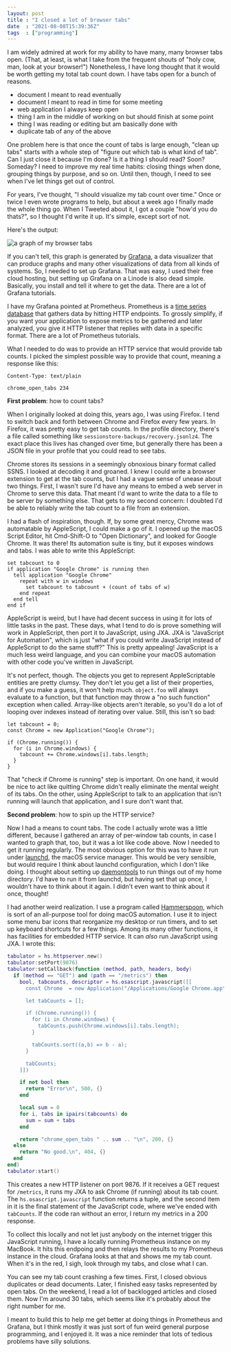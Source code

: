 ```yaml
---
layout: post
title : "I closed a lot of browser tabs"
date  : "2021-08-08T15:39:36Z"
tags  : ["programming"]
---
```

I am widely admired at work for my ability to have many, many browser tabs
open.  (That, at least, is what I take from the frequent shouts of "holy cow,
man, look at your browser!")  Nonetheless, I have long thought that it would be
worth getting my total tab count down.  I have tabs open for a bunch of
reasons.

* document I meant to read eventually
* document I meant to read in time for some meeting
* web application I always keep open
* thing I am in the middle of working on but should finish at some point
* thing I was reading or editing but am basically done with
* duplicate tab of any of the above

One problem here is that once the count of tabs is large enough, "clean up
tabs" starts with a whole step of "figure out which tab is what kind of tab".
Can I just close it because I'm done?  Is it a thing I should read?  Soon?
Someday?  I need to improve my real time habits: closing things when done,
grouping things by purpose, and so on.  Until then, though, I need to see when
I've let things get out of control.

For years, I've thought, "I should visualize my tab count over time."  Once or
twice I even wrote programs to help, but about a week ago I finally made the
whole thing go.  When I Tweeted about it, I got a couple "how'd you do thats?",
so I thought I'd write it up.  It's simple, except sort of not.

Here's the output:

![a graph of my browser tabs](/img/journal/tab-count-graph.png)

If you can't tell, this graph is generated by
[Grafana](https://en.wikipedia.org/wiki/Grafana), a data visualizer that can
produce graphs and many other visualizations of data from all kinds of systems.
So, I needed to set up Grafana.  That was easy, I used their free cloud
hosting, but setting up Grafana on a Linode is also dead simple.  Basically,
you install and tell it where to get the data.  There are a lot of Grafana
tutorials.

I have my Grafana pointed at Prometheus.  Prometheus is a [time series
database](https://en.wikipedia.org/wiki/Time_series_database) that gathers data
by hitting HTTP endpoints.  To grossly simplify, if you want your application
to expose metrics to be gathered and later analyzed, you give it HTTP listener
that replies with data in a specific format.  There are a lot of Prometheus
tutorials.

What I needed to do was to provide an HTTP service that would provide tab
counts.  I picked the simplest possible way to provide that count, meaning a
response like this:

    Content-Type: text/plain

    chrome_open_tabs 234

**First problem**: how to count tabs?

When I originally looked at doing this, years ago, I was using Firefox.  I tend
to switch back and forth between Chrome and Firefox every few years.  In
Firefox, it was pretty easy to get tab counts.  In the profile directory,
there's a file called something like `sessionstore-backups/recovery.jsonlz4`.
The exact place this lives has changed over time, but generally there has been
a JSON file in your profile that you could read to see tabs.

Chrome stores its sessions in a seemingly obnoxious binary format called SSNS.
I looked at decoding it and groaned.  I knew I could write a browser extension
to get at the tab counts, but I had a vague sense of unease about two things.
First, I wasn't sure I'd have any means to embed a web server in Chrome to
serve this data.  That meant I'd want to write the data to a file to be server
by something else.  That gets to my second concern:  I doubted I'd be able to
reliably write the tab count to a file from an extension.

I had a flash of inspiration, though.  If, by some great mercy, Chrome was
automatable by AppleScript, I could make a go of it.  I opened up the macOS
Script Editor, hit Cmd-Shift-O to "Open Dictionary", and looked for Google
Chrome.  It was there!  Its automation suite is tiny, but it exposes windows
and tabs.  I was able to write this AppleScript:

```applescript
set tabcount to 0
if application "Google Chrome" is running then
  tell application "Google Chrome"
    repeat with w in windows
      set tabcount to tabcount + (count of tabs of w)
    end repeat
  end tell
end if
```

AppleScript is weird, but I have had decent success in using it for lots of
little tasks in the past.  These days, what I tend to do is prove something
will work in AppleScript, then port it to JavaScript, using JXA.  JXA is
"JavaScript for Automation", which is just "what if you could write JavaScript
instead of AppleScript to do the same stuff?"  This is pretty appealing!
JavaScript is a much less weird language, and you can combine your macOS
automation with other code you've written in JavaScript.

It's not perfect, though.  The objects you get to represent AppleScriptable
entities are pretty clumsy.  They don't let you get a list of their properties,
and if you make a guess, it won't help much.  `object.foo` will always evaluate
to a function, but that function may throw a "no such function" exception when
called.  Array-like objects aren't iterable, so you'll do a lot of looping over
indexes instead of iterating over value.  Still, this isn't so bad:

```applescript
let tabcount = 0;
const Chrome = new Application("Google Chrome");

if (Chrome.running()) {
  for (i in Chrome.windows) {
    tabcount += Chrome.windows[i].tabs.length;
  }
}
```

That "check if Chrome is running" step is important.  On one hand, it would be
nice to act like quitting Chrome didn't really eliminate the mental weight of
its tabs.  On the other, using AppleScript to talk to an application that isn't
running will launch that application, and I sure don't want that.

**Second problem**: how to spin up the HTTP service?

Now I had a means to count tabs.  The code I actually wrote was a little
different, because I gathered an array of per-window tab counts, in case I
wanted to graph that, too, but it was a lot like code above.  Now I needed to
get it running regularly.  The most obvious option for this was to have it run
under [launchd](https://en.wikipedia.org/wiki/Launchd), the macOS service
manager.  This would be very sensible, but would require I think about launchd
configuration, which I don't like doing.  I thought about setting up
[daemontools](https://en.wikipedia.org/wiki/Daemontools) to run things out of
my home directory.  I'd have to run it from launchd, but having set that up
once, I wouldn't have to think about it again.  I didn't even want to think
about it once, thought!

I had another weird realization.  I use a program called
[Hammerspoon](https://www.hammerspoon.org/), which is sort of an all-purpose
tool for doing macOS automation.  I use it to inject some menu bar icons that
reorganize my desktop or run timers, and to set up keyboard shortcuts for a few
things.  Among its many other functions, it has facilities for embedded HTTP
service.  It can *also* run JavaScript using JXA.  I wrote this:

```lua
tabulator = hs.httpserver.new()
tabulator:setPort(9876)
tabulator:setCallback(function (method, path, headers, body)
  if (method == "GET") and (path == "/metrics") then
    bool, tabcounts, descriptor = hs.osascript.javascript([[
      const Chrome  = new Application("/Applications/Google Chrome.app");

      let tabCounts = [];

      if (Chrome.running()) {
        for (i in Chrome.windows) {
          tabCounts.push(Chrome.windows[i].tabs.length);
        }

        tabCounts.sort((a,b) => b - a);
      }

      tabCounts;
    ]])

    if not bool then
      return "Error\n", 500, {}
    end

    local sum = 0
    for i, tabs in ipairs(tabcounts) do
      sum = sum + tabs
    end

    return "chrome_open_tabs " .. sum .. "\n", 200, {}
  else
    return "No good.\n", 404, {}
  end
end)
tabulator:start()
```

This creates a new HTTP listener on port 9876.  If it receives a GET request
for `/metrics`, it runs my JXA to ask Chrome (if running) about its tab count.
The `hs.osascript.javascript` function returns a tuple, and the second item in
it is the final statement of the JavaScript code, where we've ended with
`tabCounts`.  If the code ran without an error, I return my metrics in a 200
response.

To collect this locally and not let just anybody on the internet trigger this
JavaScript running, I have a locally running Prometheus instance on my MacBook.
It hits this endpoing and then relays the results to my Prometheus instance in
the cloud.  Grafana looks at that and shows me my tab count.  When it's in the
red, I sigh, look through my tabs, and close what I can.

You can see my tab count crashing a few times.  First, I closed obvious
duplicates or dead documents.  Later, I finished easy tasks represented by open
tabs.  On the weekend, I read a lot of backlogged articles and closed them.
Now I'm around 30 tabs, which seems like it's probably about the right number
for me.

I meant to build this to help me get better at doing things in Prometheus and
Grafana, but I think mostly it was just sort of fun weird general purpose
programming, and I enjoyed it.  It was a nice reminder that lots of tedious
problems have silly solutions.

